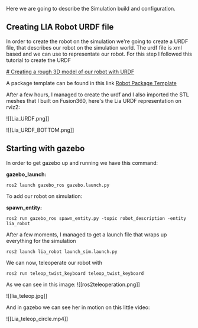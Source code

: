 Here we are going to describe the Simulation build and configuration.

## Creating LIA Robot URDF file

In order to create the robot on the simulation we're going to create a URDF file, that describes our robot on the simulation world. The urdf file is xml based and we can use to representate our robot. For this step I followed this tutorial to create the URDF 

[# Creating a rough 3D model of our robot with URDF](https://www.youtube.com/watch?v=BcjHyhV0kIs)

A package template can be found in this link
[Robot Package Template](https://github.com/joshnewans/articubot_one/tree/d5aa5e9bc9039073c0d8fd7fe426e170be79c087)


After a few hours, I managed to create the urdf and I also imported the STL meshes that I built on Fusion360, here's the Lia URDF representation on rviz2:


![[Lia_URDF.png]]

![[Lia_URDF_BOTTOM.png]]

## Starting with gazebo


In order to get gazebo up and running we have this command:

**gazebo_launch:**
```
ros2 launch gazebo_ros gazebo.launch.py
```

To add our robot on simulation:

**spawn_entity:**
```
ros2 run gazebo_ros spawn_entity.py -topic robot_description -entity lia_robot
```


After a few moments, I managed to get a launch file that wraps up everything for the simulation

```
ros2 launch lia_robot launch_sim.launch.py
```

We can now, teleoperate our robot with
```
ros2 run teleop_twist_keyboard teleop_twist_keyboard
``` 

As we can see in this image:
![[ros2teleoperation.png]]

![[lia_teleop.jpg]]

And in gazebo we can see her in motion on this little video:

![[Lia_teleop_circle.mp4]]